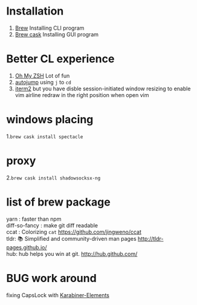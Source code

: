 # Installation 
1. [Brew](https://brew.sh/)
Installing CLI program
2. [Brew cask](https://caskroom.github.io/)
Installing GUI program

# Better CL experience
1. [Oh My ZSH](http://ohmyz.sh/)
Lot of fun
2. [autojump](https://github.com/wting/autojump)
using `j` to `cd`
3. [iterm2](https://www.iterm2.com/)
but you have disble session-initiated window resizing to enable vim airline redraw in the right position when open vim 

# windows placing
1.`brew cask install spectacle`

# proxy
2.`brew cask install shadowsocksx-ng`

# list of brew package
yarn : faster than npm  
diff-so-fancy : make git diff readable  
ccat : Colorizing `cat` https://github.com/jingweno/ccat  
tldr: 📚 Simplified and community-driven man pages http://tldr-pages.github.io/  
hub: hub helps you win at git. http://hub.github.com/

# BUG work around
fixing CapsLock with [Karabiner-Elements](https://github.com/tekezo/Karabiner-Elements/issues/663)
